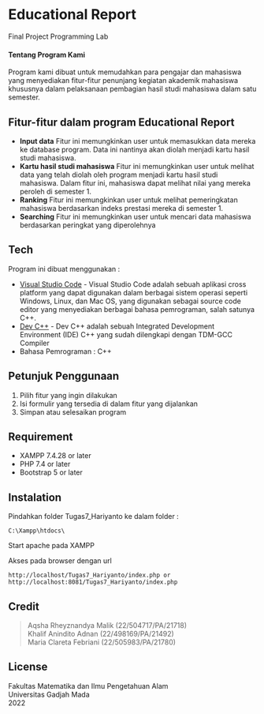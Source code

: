 # Educational Report
Final Project Programming Lab

#### Tentang Program Kami
Program kami dibuat untuk memudahkan para pengajar dan mahasiswa yang menyediakan fitur-fitur penunjang kegiatan akademik mahasiswa khususnya dalam pelaksanaan pembagian hasil studi mahasiswa dalam satu semester. 

## Fitur-fitur dalam program Educational Report
- **Input data** 
Fitur ini memungkinkan user untuk memasukkan data mereka ke database program. Data ini nantinya akan diolah menjadi kartu hasil studi mahasiswa.
- **Kartu hasil studi mahasiswa**
Fitur ini memungkinkan user untuk melihat data yang telah diolah oleh program menjadi kartu hasil studi mahasiswa. Dalam fitur ini, mahasiswa dapat melihat nilai yang mereka peroleh di semester 1.
- **Ranking**
Fitur ini memungkinkan user untuk melihat pemeringkatan mahasiswa berdasarkan indeks prestasi mereka di semester 1.
- **Searching**
Fitur ini memungkinkan user untuk mencari data mahasiswa berdasarkan peringkat yang diperolehnya

## Tech
Program ini dibuat menggunakan : 
- [Visual Studio Code](https://code.visualstudio.com/download) - Visual Studio Code adalah sebuah aplikasi cross platform yang dapat digunakan dalam berbagai sistem operasi seperti Windows, Linux, dan Mac OS, yang digunakan sebagai source code editor yang menyediakan berbagai bahasa pemrograman, salah satunya C++.
- [Dev C++](https://sourceforge.net/projects/orwelldevcpp/) - Dev C++ adalah sebuah Integrated Development Environment (IDE) C++ yang sudah dilengkapi dengan TDM-GCC Compiler
- Bahasa Pemrograman : C++

## Petunjuk Penggunaan
1. Pilih fitur yang ingin dilakukan
2. Isi formulir yang tersedia di dalam fitur yang dijalankan 
3. Simpan atau selesaikan program

## Requirement
- XAMPP 7.4.28 or later
- PHP 7.4 or later
- Bootstrap 5 or later

## Instalation
Pindahkan folder Tugas7_Hariyanto ke dalam folder : 
```
C:\Xampp\htdocs\
```
Start apache pada XAMPP

Akses pada browser dengan url


```
http://localhost/Tugas7_Hariyanto/index.php or http://localhost:8081/Tugas7_Hariyanto/index.php
```


## Credit
> Aqsha Rheyznandya Malik (22/504717/PA/21718) <br>
> Khalif Anindito Adnan (22/498169/PA/21492) <br>
> Maria Clareta Febriani (22/505983/PA/21780)

## License
Fakultas Matematika dan Ilmu Pengetahuan Alam <br>
Universitas Gadjah Mada <br>
2022
